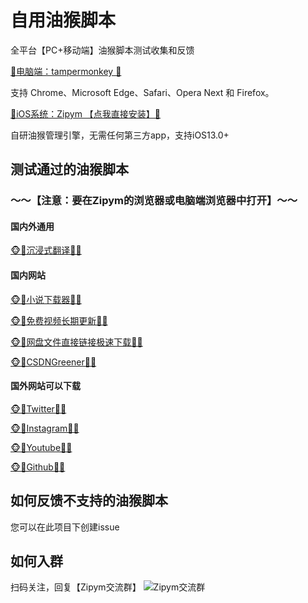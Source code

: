 # 自用油猴脚本
全平台【PC+移动端】油猴脚本测试收集和反馈

[🐒电脑端：tampermonkey 🐒](https://www.tampermonkey.net/)

支持 Chrome、Microsoft Edge、Safari、Opera Next 和 Firefox。

[🐒iOS系统：Zipym 【点我直接安装】🐒](https://apps.apple.com/cn/app/id1661537823)

自研油猴管理引擎，无需任何第三方app，支持iOS13.0+


## 测试通过的油猴脚本

### ～～【注意：要在Zipym的浏览器或电脑端浏览器中打开】～～

#### 国内外通用
[🐵🐒沉浸式翻译🐒🐵](https://greasyfork.org/zh-CN/scripts/457196-immersive-translate)

#### 国内网站

[🐵🐒小说下载器🐒🐵](https://greasyfork.org/zh-CN/scripts/406070-%E5%B0%8F%E8%AF%B4%E4%B8%8B%E8%BD%BD%E5%99%A8)

[🐵🐒免费视频长期更新🐒🐵](https://greasyfork.org/zh-CN/scripts/438657-全网vip视频免费破解-专注一个脚本只做一件事件-长期更新-放心使用)

[🐵🐒网盘文件直接链接极速下载🐒🐵](https://greasyfork.org/zh-CN/scripts/449539-%E7%99%BE%E5%BA%A6%E7%BD%91%E7%9B%98%E7%9B%B4%E6%8E%A5%E4%B8%8B%E8%BD%BD%E5%B7%A5%E5%85%B7-%E7%9B%B4%E8%BF%9E%E4%B8%8B%E8%BD%BD%E5%A4%8D%E6%B4%BB)

[🐵🐒CSDNGreener🐒🐵](https://greasyfork.org/zh-CN/scripts/378351-%E6%8C%81%E7%BB%AD%E6%9B%B4%E6%96%B0-csdn%E5%B9%BF%E5%91%8A%E5%AE%8C%E5%85%A8%E8%BF%87%E6%BB%A4-%E4%BA%BA%E6%80%A7%E5%8C%96%E8%84%9A%E6%9C%AC%E4%BC%98%E5%8C%96-%E4%B8%8D%E7%94%A8%E5%86%8D%E7%99%BB%E5%BD%95%E4%BA%86-%E8%AE%A9%E4%BD%A0%E4%BD%93%E9%AA%8C%E4%BB%A4%E4%BA%BA%E6%83%8A%E5%96%9C%E7%9A%84%E5%B4%AD%E6%96%B0csdn)

#### 国外网站可以下载

[🐵🐒Twitter🐒🐵](https://greasyfork.org/zh-CN/scripts/423001-twitter-media-downloader)

[🐵🐒Instagram🐒🐵](https://greasyfork.org/en/scripts/406535-instagram-download-button)

[🐵🐒Youtube🐒🐵](https://greasyfork.org/en/scripts/369400-local-youtube-downloader)

[🐵🐒Github🐒🐵](https://greasyfork.org/zh-CN/scripts/412245-github-%E5%A2%9E%E5%BC%BA-%E9%AB%98%E9%80%9F%E4%B8%8B%E8%BD%BD)


## 如何反馈不支持的油猴脚本

您可以在此项目下创建issue

## 如何入群
扫码关注，回复【Zipym交流群】
![Zipym交流群](https://zoepro.github.io/zoe-wechat.jpg)

